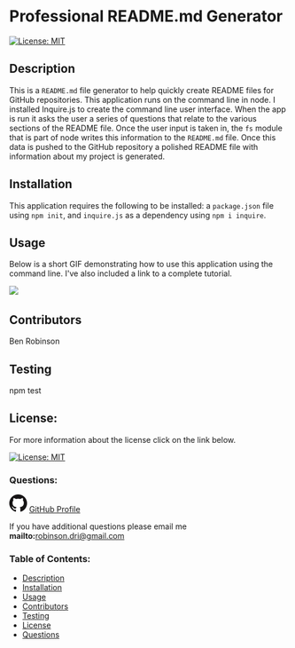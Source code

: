 
# Professional README.md Generator

[![License: MIT](https://img.shields.io/badge/License-MIT-yellow.svg)](https://opensource.org/licenses/MIT)
    
## Description
This is a `README.md` file generator to help quickly create README files for GitHub repositories. This application runs on the command line in node. I installed Inquire.js to create the command line user interface. When the app is run it asks the user a series of questions that relate to the various sections of the README file. Once the user input is taken in, the `fs` module that is part of node writes this information to the `README.md` file. Once this data is pushed to the GitHub repository a polished README file with information about my project is generated. 

## Installation
This application requires the following to be installed: a `package.json` file using  `npm init`, and `inquire.js` as a dependency using  `npm i inquire`.

## Usage
Below is a short GIF demonstrating how to use this application using the command line. I've also included a link to a complete tutorial.

<img src = "README Generator GIF.gif" />

## Contributors
Ben Robinson

## Testing
npm test

## License: 

For more information about the license click on the link below. 


[![License: MIT](https://img.shields.io/badge/License-MIT-yellow.svg)](https://opensource.org/licenses/MIT)
    
### Questions: 

![GitHub Logo](GitHub-Mark-32px.png)
[GitHub Profile](https://github.com/Tarbo13)

If you have additional questions please email me **mailto:**<robinson.dri@gmail.com>

### Table of Contents:
- [Description](#Description)
- [Installation](#Installation) 
- [Usage](#Usage)
- [Contributors](#Contributors)
- [Testing](#Testing)
- [License](#License)
- [Questions](#Questions)